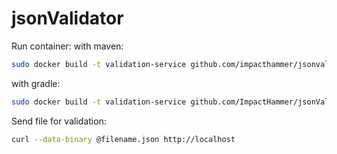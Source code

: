 # jsonValidator
Run container:
  with maven:
```bash
sudo docker build -t validation-service github.com/impacthammer/jsonvalidator && sudo docker run --rm -p 80:80 validation-service
```
  with gradle:
  ```bash
sudo docker build -t validation-service github.com/ImpactHammer/jsonValidator/tree/gradle && sudo docker run --rm -p 80:80 validation-service
```

Send file for validation:
```bash
curl --data-binary @filename.json http://localhost
```
